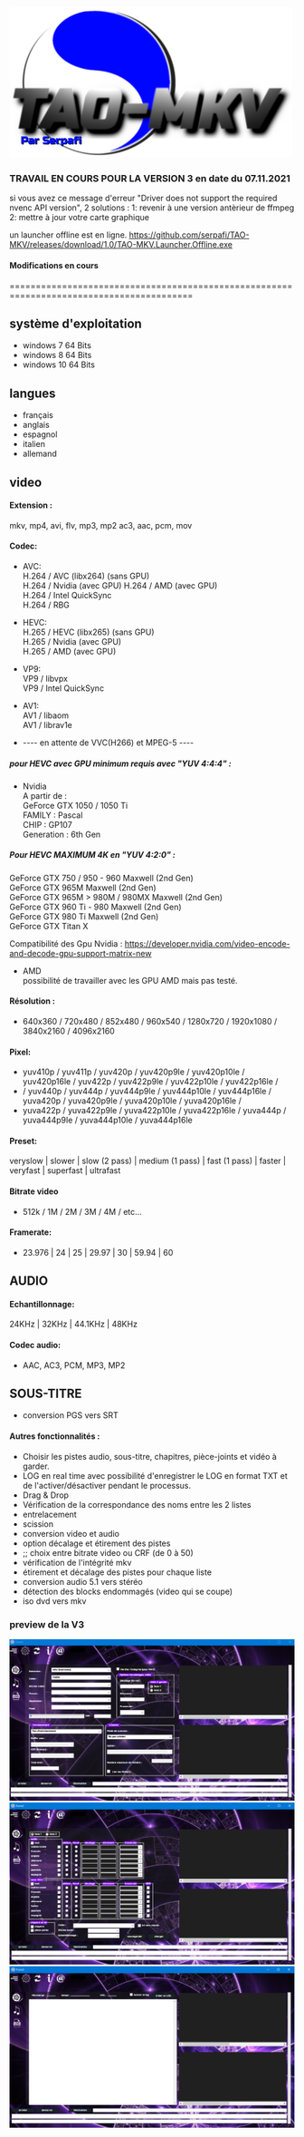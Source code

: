 ![](https://github.com/serpafi/TAO-MKV/blob/master/image/logo.png)


### TRAVAIL EN COURS POUR LA VERSION 3 en date du 07.11.2021

si vous avez ce message d'erreur "Driver does not support the required nvenc API version", 2 solutions :
1: revenir à une version antèrieur de ffmpeg
2: mettre à jour votre carte graphique


un launcher offline est en ligne. https://github.com/serpafi/TAO-MKV/releases/download/1.0/TAO-MKV.Launcher.Offline.exe

#### Modifications en cours
=========================================================================================

## système d'exploitation
- windows 7   64 Bits
- windows 8   64 Bits
- windows 10  64 Bits

## langues
- français
- anglais
- espagnol
- italien
- allemand

## video

#### Extension :
mkv, mp4, avi, flv, mp3, mp2 ac3, aac, pcm, mov

#### Codec: 
- AVC:     
H.264 / AVC (libx264) (sans GPU)  
H.264 / Nvidia (avec GPU)
H.264 / AMD (avec GPU)        
H.264 / Intel QuickSync           
H.264 / RBG     

- HEVC:       
H.265 / HEVC (libx265) (sans GPU)          
H.265 / Nvidia (avec GPU)        
H.265 / AMD (avec GPU)            

- VP9:     
VP9   / libvpx           
VP9   / Intel QuickSync            

- AV1:     
AV1   / libaom        
AV1   / librav1e       

- ---- en attente de VVC(H266) et MPEG-5 ---- 

##### pour HEVC avec GPU minimum requis avec "YUV 4:4:4" :
- Nvidia           
A partir de :             
GeForce GTX 1050 / 1050 Ti               
FAMILY : Pascal              
CHIP : GP107            
Generation : 6th Gen              

##### Pour HEVC MAXIMUM 4K en "YUV 4:2:0" :   
GeForce GTX 750 / 950 - 960 	Maxwell (2nd Gen) 	       
GeForce GTX 965M 	Maxwell (2nd Gen)             
GeForce GTX 965M > 980M / 980MX 	Maxwell (2nd Gen)              
GeForce GTX 960 Ti - 980 	Maxwell (2nd Gen)                
GeForce GTX 980 Ti 	Maxwell (2nd Gen) 	       	              
GeForce GTX Titan X                 

Compatibilité des Gpu Nvidia : https://developer.nvidia.com/video-encode-and-decode-gpu-support-matrix-new

- AMD         
possibilité de travailler avec les GPU AMD mais pas testé.

#### Résolution : 
- 640x360 / 720x480 / 852x480 / 960x540 / 1280x720 / 1920x1080 / 3840x2160 / 4096x2160

#### Pixel: 
- yuv410p / yuv411p / yuv420p / yuv420p9le / yuv420p10le / yuv420p16le / yuv422p / yuv422p9le / yuv422p10le / yuv422p16le /
- / yuv440p / yuv444p / yuv444p9le / yuv444p10le / yuv444p16le / yuva420p / yuva420p9le / yuva420p10le / yuva420p16le  / 
-  yuva422p / yuva422p9le / yuva422p10le / yuva422p16le / yuva444p / yuva444p9le / yuva444p10le / yuva444p16le



#### Preset: 
veryslow | slower | slow (2 pass) | medium (1 pass) | fast (1 pass) | faster | veryfast | superfast | ultrafast

#### Bitrate video
- 512k / 1M / 2M / 3M / 4M / etc...


#### Framerate: 
- 23.976 | 24 | 25 | 29.97 | 30 | 59.94 | 60


## AUDIO
#### Echantillonnage:
24KHz | 32KHz | 44.1KHz | 48KHz

#### Codec audio: 
- AAC, AC3, PCM, MP3, MP2

## SOUS-TITRE
- conversion PGS vers SRT


#### Autres fonctionnalités :
- Choisir les pistes audio, sous-titre, chapitres, pièce-joints et vidéo à garder.
- LOG en real time avec possibilité d'enregistrer le LOG en format TXT et de l'activer/désactiver pendant le processus.
- Drag & Drop
- Vérification de la correspondance des noms entre les 2 listes
- entrelacement
- scission
- conversion video et audio
- option décalage et étirement des pistes
- ;; choix entre bitrate video ou CRF (de 0 à 50)
- vérification de l'intégrité mkv
- étirement et décalage des pistes pour chaque liste
- conversion audio 5.1 vers stéréo
- détection des blocks endommagés (video qui se coupe) 
- iso dvd vers mkv

### preview de la V3
![](https://github.com/serpafi/TAO-MKV/blob/master/image/preview%20video.png)
![](https://github.com/serpafi/TAO-MKV/blob/master/image/preview%20audio.png)
![](https://github.com/serpafi/TAO-MKV/blob/master/image/preview%20log.png)
